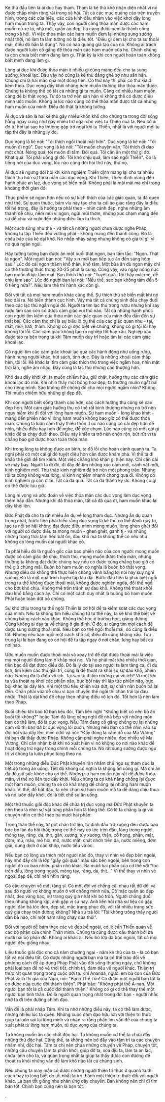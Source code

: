 Kẻ thù đầu tiên là ái dục hay tham. Tham là kẻ thù khó nhận diện nhất vì nó được chấp nhận rộng rãi trong xã hội. Tất cả các mục quảng cáo trên truyền hình, trong các cửa hiệu, các cửa kính đều nhắm vào việc khơi dậy lòng ham muốn trong ta. Thậy vậy, con người càng thỏa mãn được các ham muốn có xe to, nhà mới, quần áo đẹp, họ càng được xem là thành công trong xã hội. Vì việc thỏa mãn các ham muốn đem lại những sung sướng nhất thời, nó làm ta lầm tưởng nó là điều tốt. "Điều gì đem lại cho ta sự thoải mái, điều đó hẳn là đúng". Nó có hào quang giả tạo của nó. Không ai trách được người luôn cố gắng để thỏa mãn các ham muốn của họ. Chính chúng ta còn chưa biết mình đang làm gì. Thật kỳ lạ khi con người hoàn toàn không biết mình đang làm gì.

Lòng ái dục khi được thỏa mãn ít nhiều gì cũng mang đến cho ta sung sướng, khoái lạc. Dẫu vậy nó cũng là kẻ thù đáng ghê sợ như sân hận. Chúng chỉ là hai mặc của một đồng tiền. Có thứ này thì phải có thứ kia đi kèm theo. Dục vọng dấy khởi những ham muốn thường khó thỏa mãn được. Chúng ta không thể có tât cả những gì ta muốn. Càng có nhiều ham muốn, càng dễ bị thất vọng. Từ đó ta trở nên sân hận vì không thể có được điều mình ước muốn. Không ai lúc nào cũng có thể thỏa mãn được tất cả những ham muốn của mình. Điều đó thật là không tưởng.

Ái dục và sân là hai kẻ thù gây nhiều khốn khổ cho chúng ta trong đời sống hằng ngày cũng như gây nhiều trở ngại cho việc tu Thiền của ta. Nếu có ai đó tự hỏi tại sao họ thường gặp trở ngại khi tu Thiền, nhất là với người mới tu tập thì đây là những lý do.

Dục Vọng là kẻ nói: "Tôi thích ngồi thoải mái hơn". Dục vọng là kẻ nói: "Tôi muốn đi ngủ". Dục vọng là kẻ nói: "Tôi muốn chuyện vãn, Tôi thích đi dạo một chút. Nóng quá, tôi muốn đi tắm. Đói quá. Tôi cần ăn một thứ gì đó. Khát quá. Tôi phải uống gì đó. Tôi khó chịu quá, làm sao ngồi Thiền". Đó là tiếng nói của dục vọng, lúc nào cũng đòi hỏi thứ này, thứ nọ.

Ái dục sẽ ngưng đòi hỏi khi kinh nghiệm Thiền định mang lại cho ta nhiều thích thú hơn sự thỏa mãn các dục vọng. Khi Thiền, Thiền định mang đến hạnh phúc an lạc, dục vọng sẽ biến mất. Không phải là mãi mãi mà chỉ trong khoảng thời gian đó.

Thực phẩm sẽ ngon hơn nếu có sự kích thích của các giác quan, ta đã quen như thế. Sự quen thuộc, bám víu này tạo cho ta cái ảo giác rằng đây là điều tối hệ trọng, đây là hướng ta phải theo - nhìn cảnh đẹp, nghe những âm thanh dễ chịu, nếm mùi vị ngon, ngửi mùi thơm, những xúc chạm mang đến sự dễ chịu và nghĩ đến những điều làm ta thích.

Một cách sống như thế - và tất cả những người chưa được nghe Pháp, không tu tập Thiền đều vướng phải - không mang đến thành công. Đó là châu báo của kẻ dại khờ. Nó nhấp nhảy sáng nhưng không có giá trị gì, vì nó quá ngắn ngủi.

Hãy tưởng tượng bạn được ăn một buổi thật ngon, bạn tấm tắc: "Ngon. Thật là ngon". Một người bạn nói: "Vậy xin mời bạn tiếp tục ăn đến sáng hôm sau." Lúc đó cái ngon thành khổ thân, khổ tâm. Một bữa ăn dù ngon mấy chỉ có thể thưởng thức trong 20-25 phút là cùng. Cũng vậy, vào ngày nóng nực bạn muốn được tắm mát. Bạn thích thú nói: "Tuyệt quá. Tôi thấy mát mẻ, dễ chịu làm sao". Lúc đó người bạn lại nói: "Nếu thế, sao bạn không tắm đến 5-6 tiếng nữa?". Nếu làm thế thì hành xác còn gì.

Đối với tất cả mọi ham muốn khác cũng thế. Sự thích thú sẽ biến mất khi nó kéo dài ra. Nó biến thành cực hình. Vậy mà tất cả chúng sinh đều chạy đuổi theo các lạc thú ngắn ngủi đó. Người ta tìm lạc thú trong rượu nhưng khi say rượu làm sao còn có được cảm giác vui thú nào. Tất cả những hạnh phúc con người tìm kiếm qua thỏa mãn các giác quan của mình đều dẫn đến sự thất bại. Các cảm thọ chỉ là sự biểu lộ cụ thể của các giác quan như - tại, mắt, mũi, lưỡi, thâm. Không có gì đặc biệt về chúng, không có gì tội lỗi hay không tội lỗi. Các cảm giác không tạo ra nghiệp tốt hay xấu. Nghiệp xấu được tạo ra bên trong ta khi Tâm muốn duy trì hoặc tìm lại các cảm giác khoái lạc.

Có người tìm các cảm giác khoái lạc qua các hành động như uống rượu, hành hung người khác, hút sách, tình dục. Đây là những khoái cảm thấp hèn, tội lỗi. Kẻ khác lại tìm cảm giác thích thú trong việc ngắm hoa, nhìn mặt trời lặn, nghe âm nhạc. Đây cũng là lạc thú nhưng cao thượng hơn.

Khổ đau dấy khởi khi ta muốn chiếm hữu, giữ chặt, hưởng thụ các cảm giác khoái lạc đó mãi. Khi nhìn thấy một bông hoa đẹp, ta thường muốn ngắt hái cho riêng mình. Sao không để chúng đó cho mọi người ngắm nhìn? Không. Tôi muốn chiếm hữu những gì đẹp đẽ.

Khi con người biết sống thanh cao hơn, các cách hưởng thụ cũng sẽ cao đẹp hơn. Một cảm giác hưởng thụ có thể rất bình thường nhưng nó trở nên nguy hiểm khi đi đôi với lòng ham muốn. Sự ham muốn - lòng khao khát - mang đến phiền não vì lòng ham muốn không bao giờ có thể được thỏa mãn. Chúng ta luôn cảm thấy thiếu thốn. Lúc nào cũng có cái đẹp hơn để nhìn, nhiều điều hay hơn để nghe, để xúc chạm. Lúc nào cũng có một cái gì khác để ta chạy đuổi theo. Điều này khiến ta trở nên chộn rộn, bứt rứt vì ta chẳng bao giờ được hoàn toàn thỏa mãn.

Khi trong lòng ta không được an bình, ta đổ lỗi cho hoàn cảnh quanh ta. Ta nghĩ phải có một cái gì đó tuyệt diệu hơn cần được khám phá. Vì thế ta đi khắp thế giới để tìm kiếm. Một việc chẳng khó khăn gì hiện nay. Chỉ cần cái vé máy bay. Người ta đi đó, đi đây để tìm những xúc cảm mới, cảnh vật mới, kinh nghiệm mới. Thu thập kinh nghiệm đã trở nên một phong trào. Nhưng rồi ta cũng không vừa lòng, vì kinh nghiệm nhanh chóng qua đi. Không có kinh nghiệm gì còn ở lại. Tất cả đã qua. Tất cả đã thành ký ức. Không có gì có thể được lưu giữ.

Lòng hi vọng và ước đoán về việc thỏa mãn các dục vọng làm dục vọng thêm hấp dẫn. Nhưng khi đã thỏa mãn, tất cả đã qua đi, ham muốn khác lại dấy khởi lên.

Đức Phật đã cho ta rất nhiều ẩn dụ về lòng tham dục. Nhưng ẩn dụ quan trọng nhất, trước tiên phải hiểu rằng dục vọng là kẻ thù có thể đánh quỵ ta, tạo ra nỗi sợ hãi không đạt được điều mình mong muốn, lòng ghen ghét đối với người có được điều ta mong muốn - ghen ghét, ganh tị - và những những trạng thái tâm hồn bất ổn, đau khổ mà ta không thể có nếu như không có lòng muốn cái người khác có.

Ta phải hiểu đó là nguồn gốc của bao phiền não của con người: mong muốn được có cảm giác dễ chịu, thích thú, mong muốn được thỏa mãn, nhưng thường ta không đạt được chúng hay nếu có được cũng chẳng bao giờ có thể giữ chúng mãi. Buôn bỏ ham muốn có nghĩa là buôn bỏ thất vọng. Nhưng điều đó không thể thực hiện chóng vánh bằng lời nói hay suy nghĩ suông. Đó là một quá trình luyện tập lâu dài. Bước đầu tiên là phải biết ngồi trong tư thế không được thoải mái, không được nghiên ngửa, đổi thế ngồi cho bớt khó chịu. Không thể trốn tránh sự đau khổ. Không thể thoát khỏi đau khổ bằng cách ấy. Chỉ có một cách duy nhất là buông bỏ ham muốn. Phải hoàn toàn dứt bỏ chúng.

Sự khó chịu trong tư thế ngôi Thiền là cơ hội để ta kiểm soát các dục vọng của mình. Nếu ta không tìm hiểu chúng từ tư thế này, ta sẽ khó thể biết về chúng bằng cách nào khác. Không thể học ở trường học, giảng đường. Cũng không ai dạy ta về chúng ở gia đình. Ở đó, ai cũng tìm mọi cách để được sung sướng thoải mái. Nếu bạn có thể ngồi thoải mái, đó cũng là điều tốt. Nhưng nếu bạn ngồi một cách khổ sở, điều đó cũng không xấu. Tựu trung lại là bạn đang có cơ hội để tu tập ngay ở nơi chân, lưng hay bất cứ nơi nào.

Ước muốn muốn được thoải mái và xoay trở để đạt được thoải mái là việc mà mọi người đang làm ở khắp mọi nơi. Và họ phải mất khá nhiều thời gian, tiền bạc để đạt được điều đó. Đó là lý do tại sao người ta làm tăng ca, đi du lịch, tìm kiếm các thú giải trí, cũng là để thoát ra khỏi sự sự đau khổ, phiền não. Nhưng đó là điều vô ích. Tại sao ta đi tìm những cái vô ích? Vì một khi ta vừa thoát ra khỏi các phiền não, bực bội này thì lập tức phiền não, bực bội khác lại dấy lên. Khi một thú tiêu khiển vừa dứt, sự chán nản buồn bã lại đến. Chân phải vừa dễ chịu vì bạn chuyển thế ngồi thì chân trái lại đau nhức. Thật là dại khờ để chạy theo những điều vô ích đó. Tốt hơn là nên làm theo Pháp. 

Buổi chiều khi bao tử bạn kêu đói, Tâm liền nghĩ "Không biết có nên bỏ ăn buổi tối không?" hoặc Tâm đã lăng xăng nghĩ để nhà bếp với những món bạn có thể làm, đó là dục vọng. Nếu Tâm đang cố gắng chống cự lại những cám dỗ thì bạn đã bị dục vọng lôi cuốn. Nhưng nếu bạn có thể nhìn vào sự đòi hỏi vừa dấy lên, mỉm cười và nói: "Đấy đúng là cám dỗ của Ma Vương" thì bạn đã thấy được Pháp. Không cần phải nghe nhiều, đọc nhiều về Ma Vương. Chỉ cần nhận biết khi nó xuất hiện vì nó không có nơi nào khác để hoạt động trừ ngay trong chính mỗi chúng ta. Nó rất sung sướng được ngự trị vì chúng ta luôn phục tùng theo nó.

Một trong những điều Đức Phật khuyên răn nhằm chế ngự sự tham dục là tiết độ trong ăn uống. Tiết độ không có nghĩa là không ăn uống gì. Mà chỉ ăn đủ để giữ sức khỏe cho cơ thể. Nhưng sự ham muốn này rất dễ được thỏa mãn, vì thế nó liên tục dấy khởi. Nếu chúng ta có khả năng chống lại được một ham muốn, chúng ta sẽ có khả năng để chống lại những ham muốn khác. Vì thế, để bắt đầu, ta nên chọn sự ham muốn mà ta dễ dàng chịu thua và nó luôn dấy khởi, đó là tiết chế sự ăn uống.

Một thứ thuốc giải độc khác để chữa trị dục vọng mà Đức Phật khuyên ta nên theo là nhìn sự vật từng phần hơn là tổng thể. Có lẽ ta chẳng lạ gì với chuyện nhìn cơ thể theo ba mươi hai phần:

Trong thân thể này, từ gót chân trở lên, từ đỉnh đầu trở xuống đều được bao bọc bở làn da hôi thối; trong cơ thể này có tóc trên đầu, lông trong người, móng tay, răng, da, thịt, gân, xương, tủy xương, thận, cổ họng, phân, mật, đờm, mủ, máu, mồ hôi, mỡ, nước mắt, chât nhờn trên da, nước miếng, đờm giải, dung dịch ở các khớp, nước tiểu và óc.

Nếu bạn có lòng ưa thích một người nào đó, thay vì nhìn vẻ đẹp bên ngoài, hãy nhớ đấy chỉ là lớp "giấy gói quà" màu sắc bên ngoài, bên trong con người đó có bao nhiêu phần nhỏ khác. Ba mươi hai phần của cơ thể với "tóc trên đầu, lông trong người, móng tay, răng, da, thịt..." Vì thể thay vì nhìn vẻ ngoài đẹp đẽ, chỉ nên nhìn răng.

Có câu chuyện về một tăng sỉ. Có một đôi vợ chồng cãi nhau rất dữ dội và sau đó người vợ không muốn ở với chồng mình nữa. Cô mặc quần áo đẹp nhất, đeo vàng bạc, nữ trang quý giá nhất khi bỏ trốn. Người chồng đuổi theo nhưng không kịp, anh gặp vị sư này. Anh liền hỏi nhà sư liệu có gặp người đàn bà tóc đen, đẹp sẽ, mặc trang phục đỏ, với rất nhiều trang sức quý giá chạy trên đường không? Nhà sư trả lời: "Tôi không trông thấy người đàn bà nào, chỉ một hàm răng chạy qua thôi".

Đối với người dễ bám theo các vẻ đẹp bề ngoài, có lẽ cần Thiền quán về các bộ phận của chính Thân mình. Chúng ta cũng được cấu thành bởi ba mươi hai bộ phận đó. Không ai khác ai. Nếu bỏ lớp da bọc ngoài, tất cả mọi người đều giống nhau.

Liều thuốc giải độc cho cả năm chướng ngại - năm kẻ thù của ta - là có bạn tốt và nói điều tốt. Có được những người bạn mà ta có thể trao đổi về phương cách để áp dụng Pháp Phật vào đời sống thường ngày, chứ không phải loại bạn để nó về thời tiết, chính trị, đàm tiếu về người khác. Thiện trị thức rất quan trọng trong cuộc đời ta. Khi Ananda, người em bà con của Đức Phật và là thị giả của Ngài, nói: "Bạch Thế Tôn! Có được một người bạn tốt là có được nửa cuộc đời thánh thiện". Phật bảo: "Không phải thế A-nan. Một người bạn tốt là cả cuộc đời thánh thiện." Không có gì có thể thay thế một người bạn tinh thần. Đó là người quan trọng nhất trong đời bạn - người nhắc nhở ta đi trên đường chính đạo.

Vấn đề là phải nhập Tâm. Khi ta nhớ những điều này, ta có thể làm được, nhưng nhiều lúc ta quên. Những cuộc đàm đạo hữu ích với thiện tri thức giúp ta luôn soi lại lòng mình và nhận ra rằng phần lớn vấn đề của chúng ta xuất phát từ lòng ham muốn, từ dục vọng của chúng ta. 

Ta không muốn ăn các chất độc hại. Ta không muốn cơ thể ta chứa đầy những thứ độc hại. Cũng thế, ta không nên bỏ đầy vào tâm trí ta các chuyện nhãm nhí, độc hại. Tâm ta chỉ nên chứa những chuyện về Pháp, chuyện tốt, những câu chuyện làm ta phấn khởi, giúp đỡ ta, xoa dịu ta, làm ta an lạc, chữa lành cho ta, và quan trọng nhất là giúp ta thấy được con đường để thoát ra khỏi những vấn đề làm khổ não tất cả chúng sinh.

Nếu chúng ta may mắn có được những người thiện tri thức ở quanh ta thì cách bày tỏ lòng biết ơn tốt nhất là trở thành một thiện tri thức đối với người khác. Là bạn tốt giống như phản ứng dây chuyền. Bạn không nên chỉ đi tìm bạn tốt. Chính bạn cũng nên là bạn tốt.

.